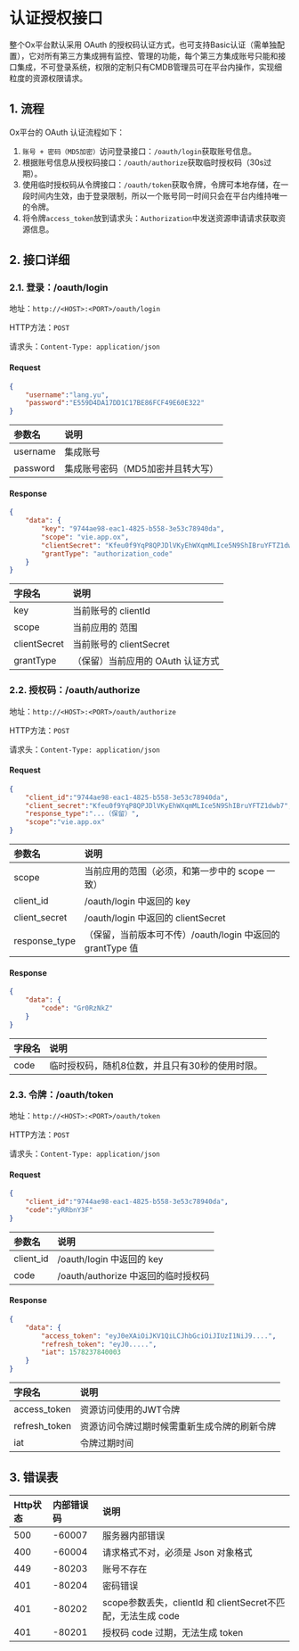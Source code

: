 # 认证授权接口

整个Ox平台默认采用 OAuth 的授权码认证方式，也可支持Basic认证（需单独配置），它对所有第三方集成拥有监控、管理的功能，每个第三方集成账号只能和接口集成，不可登录系统，权限的定制只有CMDB管理员可在平台内操作，实现细粒度的资源权限请求。

## 1. 流程

Ox平台的 OAuth 认证流程如下：

1. `账号 + 密码（MD5加密）`访问登录接口：`/oauth/login`获取账号信息。
2. 根据账号信息从授权码接口：`/oauth/authorize`获取临时授权码（30s过期）。
3. 使用临时授权码从令牌接口：`/oauth/token`获取令牌，令牌可本地存储，在一段时间内生效，由于登录限制，所以一个账号同一时间只会在平台内维持唯一的令牌。
4. 将令牌`access_token`放到请求头：`Authorization`中发送资源申请请求获取资源信息。

## 2. 接口详细

### 2.1. 登录：/oauth/login

地址：`http://<HOST>:<PORT>/oauth/login`

HTTP方法：`POST`

请求头：`Content-Type: application/json`

#### Request

```json
{
    "username":"lang.yu",
    "password":"E559D4DA17DD1C17BE86FCF49E60E322"
}
```

| 参数名 | 说明 |
| :--- | :--- |
| username | 集成账号 |
| password | 集成账号密码（MD5加密并且转大写） |

#### Response

```json
{
    "data": {
        "key": "9744ae98-eac1-4825-b558-3e53c78940da",
        "scope": "vie.app.ox",
        "clientSecret": "Kfeu0f9YqP8QPJDlVKyEhWXqmMLIce5N9ShIBruYFTZ1dwb7",
        "grantType": "authorization_code"
    }
}
```

| 字段名 | 说明 |
| :--- | :--- |
| key | 当前账号的 clientId |
| scope | 当前应用的 范围 |
| clientSecret | 当前账号的 clientSecret |
| grantType | （保留）当前应用的 OAuth 认证方式 |

### 2.2. 授权码：/oauth/authorize

地址：`http://<HOST>:<PORT>/oauth/authorize`

HTTP方法：`POST`

请求头：`Content-Type: application/json`

#### Request

```json
{
    "client_id":"9744ae98-eac1-4825-b558-3e53c78940da",
    "client_secret":"Kfeu0f9YqP8QPJDlVKyEhWXqmMLIce5N9ShIBruYFTZ1dwb7",
    "response_type":"...（保留）",
    "scope":"vie.app.ox"
}
```

| 参数名 | 说明 |
| :--- | :--- |
| scope | 当前应用的范围（必须，和第一步中的 scope 一致） |
| client\_id | /oauth/login 中返回的 key |
| client\_secret | /oauth/login 中返回的 clientSecret |
| response\_type | （保留，当前版本可不传）/oauth/login 中返回的 grantType 值 |

#### Response

```json
{
    "data": {
        "code": "Gr0RzNkZ"
    }
}
```

| 字段名 | 说明 |
| :--- | :--- |
| code | 临时授权码，随机8位数，并且只有30秒的使用时限。 |

### 2.3. 令牌：/oauth/token

地址：`http://<HOST>:<PORT>/oauth/token`

HTTP方法：`POST`

请求头：`Content-Type: application/json`

#### Request

```json
{
    "client_id":"9744ae98-eac1-4825-b558-3e53c78940da",
    "code":"yRRbnY3F"
}
```

| 参数名 | 说明 |
| :--- | :--- |
| client\_id | /oauth/login 中返回的 key |
| code | /oauth/authorize 中返回的临时授权码 |

#### Response

```json
{
    "data": {
        "access_token": "eyJ0eXAiOiJKV1QiLCJhbGciOiJIUzI1NiJ9....",
        "refresh_token": "eyJ0.....",
        "iat": 1578237840003
    }
}
```

| 字段名 | 说明 |
| :--- | :--- |
| access\_token | 资源访问使用的JWT令牌 |
| refresh\_token | 资源访问令牌过期时候需重新生成令牌的刷新令牌 |
| iat | 令牌过期时间 |



## 3. 错误表

| Http状态 | 内部错误码 | 说明 |
| :--- | :--- | :--- |
| 500 | -60007 | 服务器内部错误 |
| 400 | -60004 | 请求格式不对，必须是 Json 对象格式 |
| 449 | -80203 | 账号不存在 |
| 401 | -80204 | 密码错误 |
| 401 | -80202 | scope参数丢失，clientId 和 clientSecret不匹配，无法生成 code |
| 401 | -80201 | 授权码 code 过期，无法生成 token |



